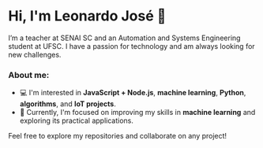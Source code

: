 # Hi, I'm Leonardo José 👋

I’m a teacher at SENAI SC and an Automation and Systems Engineering student at UFSC. I have a passion for technology and am always looking for new challenges.

### About me:
- 💻 I'm interested in **JavaScript + Node.js**, **machine learning**, **Python**, **algorithms**, and **IoT projects**.
- 🚀 Currently, I'm focused on improving my skills in **machine learning** and exploring its practical applications.

Feel free to explore my repositories and collaborate on any project!
